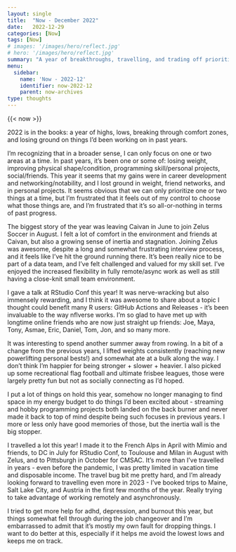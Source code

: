 ```yaml
---
layout: single
title:  "Now - December 2022"
date:   2022-12-29
categories: [Now]
tags: [Now]
# images: '/images/hero/reflect.jpg'
# hero: '/images/hero/reflect.jpg'
summary: "A year of breakthroughs, travelling, and trading off priorities."
menu:
  sidebar:
    name: 'Now - 2022-12'
    identifier: now-2022-12
    parent: now-archives
type: thoughts
---
```


{{< now >}}

2022 is in the books: a year of highs, lows, breaking through comfort zones, and losing ground on things I’d been working on in past years. 

I’m recognizing that in a broader sense, I can only focus on one or two areas at a time. In past years, it’s been one or some of: losing weight, improving physical shape/condition, programming skill/personal projects, social/friends. This year it seems that my gains were in career development and networking/notability, and I lost ground in weight, friend networks, and in personal projects. It seems obvious that we can only prioritize one or two things at a time, but I’m frustrated that it feels out of my control to choose what those things are, and I’m frustrated that it’s so all-or-nothing in terms of past progress.

The biggest story of the year was leaving Caivan in June to join Zelus Soccer in August. I felt a lot of comfort in the environment and friends at Caivan, but also a growing sense of inertia and stagnation. Joining Zelus was awesome, despite a long and somewhat frustrating interview process, and it feels like I’ve hit the ground running there. It’s been really nice to be part of a data team, and I’ve felt challenged and valued for my skill set. I’ve enjoyed the increased flexibility in fully remote/async work as well as still having a close-knit small team environment. 

I gave a talk at RStudio Conf this year! It was nerve-wracking but also immensely rewarding, and I think it was awesome to share about a topic I thought could benefit many R users: GitHub Actions and Releases - it’s been invaluable to the way nflverse works. I’m so glad to have met up with longtime online friends who are now just straight up friends: Joe, Maya, Tony, Asmae, Eric, Daniel, Tom, Jon, and so many more.

It was interesting to spend another summer away from rowing. In a bit of a change from the previous years, I lifted weights consistently (reaching new powerlifting personal bests!) and somewhat ate at a bulk along the way. I don’t think I’m happier for being stronger + slower + heavier. I also picked up some recreational flag football and ultimate frisbee leagues, those were largely pretty fun but not as socially connecting as I’d hoped. 

I put a lot of things on hold this year, somehow no longer managing to find space in my energy budget to do things I’d been excited about - streaming and hobby programming projects both landed on the back burner and never made it back to top of mind despite being such focuses in previous years. I more or less only have good memories of those, but the inertia wall is the big stopper. 

I travelled a lot this year! I made it to the French Alps in April with Mimio and friends, to DC in July for RStudio Conf, to Toulouse and Milan in August with Zelus, and to Pittsburgh in October for CMSAC. It’s more than I’ve travelled in years - even before the pandemic, I was pretty limited in vacation time and disposable income. The travel bug bit me pretty hard, and I’m already looking forward to travelling even more in 2023 - I’ve booked trips to Maine, Salt Lake City, and Austria in the first few months of the year. Really trying to take advantage of working remotely and asynchronously.  

I tried to get more help for adhd, depression, and burnout this year, but things somewhat fell through during the job changeover and I’m embarrassed to admit that it’s mostly my own fault for dropping things. I want to do better at this, especially if it helps me avoid the lowest lows and keeps me on track. 
